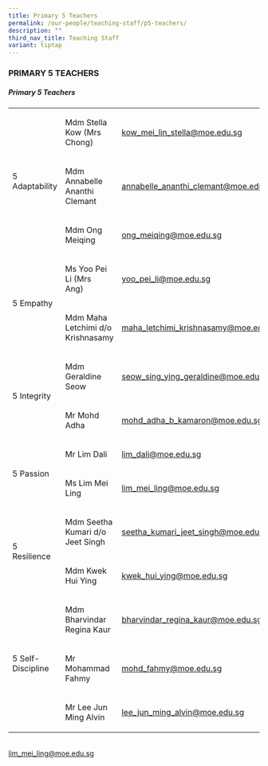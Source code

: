 ```yaml
---
title: Primary 5 Teachers
permalink: /our-people/teaching-staff/p5-teachers/
description: ""
third_nav_title: Teaching Staff
variant: tiptap
---
```

<h3>PRIMARY 5 TEACHERS</h3>
<h5>Primary 5 Teachers</h5>
<table style="minWidth: 75px">
<colgroup>
<col>
<col>
<col>
</colgroup>
<tbody>
<tr>
<td rowspan="3" colspan="1">
<p>5 Adaptability</p>
</td>
<td rowspan="1" colspan="1">
<p>Mdm Stella Kow (Mrs Chong)</p>
</td>
<td rowspan="1" colspan="1">
<p><a href="mailto:kow_mei_lin_stella@moe.edu.sg" rel="noopener noreferrer nofollow" target="_blank">kow_mei_lin_stella@moe.edu.sg</a>
</p>
</td>
</tr>
<tr>
<td rowspan="1" colspan="1">
<p>Mdm Annabelle Ananthi Clemant</p>
</td>
<td rowspan="1" colspan="1">
<p><a href="mailto:annabelle_ananthi_clemant@moe.edu.sg" rel="noopener noreferrer nofollow" target="_blank">annabelle_ananthi_clemant@moe.edu.sg</a>
</p>
</td>
</tr>
<tr>
<td rowspan="1" colspan="1">
<p>Mdm Ong Meiqing</p>
</td>
<td rowspan="1" colspan="1">
<p><a href="mailto:ong_meiqing@moe.edu.sg" rel="noopener noreferrer nofollow" target="_blank">ong_meiqing@moe.edu.sg</a>
</p>
</td>
</tr>
<tr>
<td rowspan="2" colspan="1">
<p>5 Empathy</p>
</td>
<td rowspan="1" colspan="1">
<p>Ms Yoo Pei Li (Mrs Ang)&nbsp;&nbsp;&nbsp;&nbsp;</p>
</td>
<td rowspan="1" colspan="1">
<p><a href="mailto:yoo_pei_li@moe.edu.sg" rel="noopener noreferrer nofollow" target="_blank">yoo_pei_li@moe.edu.sg</a>
</p>
</td>
</tr>
<tr>
<td rowspan="1" colspan="1">
<p>Mdm Maha Letchimi d/o Krishnasamy</p>
</td>
<td rowspan="1" colspan="1">
<p><a href="mailto:maha_letchimi_krishnasamy@moe.edu.sg" rel="noopener noreferrer nofollow" target="_blank">maha_letchimi_krishnasamy@moe.edu.sg</a>
</p>
</td>
</tr>
<tr>
<td rowspan="2" colspan="1">
<p>5 Integrity</p>
</td>
<td rowspan="1" colspan="1">
<p>Mdm Geraldine Seow</p>
</td>
<td rowspan="1" colspan="1">
<p><a href="mailto:seow_sing_ying_geraldine@moe.edu.sg" rel="noopener noreferrer nofollow" target="_blank">seow_sing_ying_geraldine@moe.edu.sg</a>
</p>
</td>
</tr>
<tr>
<td rowspan="1" colspan="1">
<p>Mr Mohd Adha</p>
</td>
<td rowspan="1" colspan="1">
<p><a href="mailto:mohd_adha_b_kamaron@moe.edu.sg" rel="noopener noreferrer nofollow" target="_blank">mohd_adha_b_kamaron@moe.edu.sg</a>
</p>
</td>
</tr>
<tr>
<td rowspan="2" colspan="1">
<p>5 Passion</p>
</td>
<td rowspan="1" colspan="1">
<p>Mr Lim Dali</p>
</td>
<td rowspan="1" colspan="1">
<p><a href="mailto:lim_dali@moe.edu.sg" rel="noopener noreferrer nofollow" target="_blank">lim_dali@moe.edu.sg</a>
</p>
</td>
</tr>
<tr>
<td rowspan="1" colspan="1">
<p>Ms Lim Mei Ling</p>
</td>
<td rowspan="1" colspan="1">
<p><a href="mailto:lim_mei_ling@moe.edu.sg" rel="noopener noreferrer nofollow" target="_blank">lim_mei_ling@moe.edu.sg</a>
</p>
</td>
</tr>
<tr>
<td rowspan="2" colspan="1">
<p>5 Resilience</p>
</td>
<td rowspan="1" colspan="1">
<p>Mdm Seetha Kumari d/o Jeet Singh</p>
</td>
<td rowspan="1" colspan="1">
<p><a href="mailto:seetha_kumari_jeet_singh@moe.edu.sg" rel="noopener noreferrer nofollow" target="_blank">seetha_kumari_jeet_singh@moe.edu.sg</a>
</p>
</td>
</tr>
<tr>
<td rowspan="1" colspan="1">
<p>Mdm Kwek Hui Ying</p>
</td>
<td rowspan="1" colspan="1">
<p><a href="mailto:kwek_hui_ying@moe.edu.sg" rel="noopener noreferrer nofollow" target="_blank">kwek_hui_ying@moe.edu.sg</a>
</p>
</td>
</tr>
<tr>
<td rowspan="3" colspan="1">
<p>5 Self-Discipline</p>
</td>
<td rowspan="1" colspan="1">
<p>Mdm Bharvindar Regina Kaur</p>
</td>
<td rowspan="1" colspan="1">
<p><a href="mailto:bharvindar_regina_kaur@moe.edu.sg" rel="noopener noreferrer nofollow" target="_blank">bharvindar_regina_kaur@moe.edu.sg</a>
</p>
</td>
</tr>
<tr>
<td rowspan="1" colspan="1">
<p>Mr Mohammad Fahmy</p>
</td>
<td rowspan="1" colspan="1">
<p><a href="mailto:mohd_fahmy@moe.edu.sg" rel="noopener noreferrer nofollow" target="_blank">mohd_fahmy@moe.edu.sg</a>
</p>
</td>
</tr>
<tr>
<td rowspan="1" colspan="1">
<p>Mr Lee Jun Ming Alvin</p>
</td>
<td rowspan="1" colspan="1">
<p><a href="mailto:lee_jun_ming_alvin@moe.edu.sg" rel="noopener noreferrer nofollow" target="_blank">lee_jun_ming_alvin@moe.edu.sg</a>
</p>
</td>
</tr>
</tbody>
</table>
<p>
<br><a href="mailto:lim_mei_ling@moe.edu.sg" rel="noopener noreferrer nofollow" target="_blank">lim_mei_ling@moe.edu.sg</a>
</p>